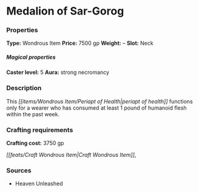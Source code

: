﻿---
Title: "Medalion of Sar-Gorog"
Type: "Wondrous Item"
Price: "7500 gp"
Weight: "–"
Slot: "Neck"
Caster level: "5"
Aura: "strong necromancy"
Description: |
  "This _periapt of health_ functions only for a wearer who has consumed at least 1 pound of humanoid flesh within the past week."
Crafting cost: "3750 gp"
Sources: "['Heaven Unleashed']"
---

# Medalion of Sar-Gorog

### Properties

**Type:** Wondrous Item **Price:** 7500 gp **Weight:** – **Slot:** Neck

##### Magical properties

**Caster level:** 5 **Aura:** strong necromancy

### Description

This _[[items/Wondrous Item/Periapt of Health|periapt of health]]_ functions only for a wearer who has consumed at least 1 pound of humanoid flesh within the past week.

### Crafting requirements

**Crafting cost:** 3750 gp

_[[feats/Craft Wondrous Item|Craft Wondrous Item]]_,

### Sources

* Heaven Unleashed